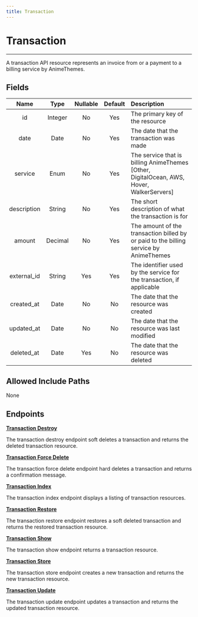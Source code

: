```yaml
---
title: Transaction
---
```


# Transaction

---

A transaction API resource represents an invoice from or a payment to a billing service by AnimeThemes.

## Fields

|    Name               |  Type   | Nullable | Default | Description                                                                              |
| :-------------------: | :-----: | :------: | :-----: | :--------------------------------------------------------------------------------------- |
| id                    | Integer | No       | Yes     | The primary key of the resource                                                          |
| date                  | Date    | No       | Yes     | The date that the transaction was made                                                   |
| service               | Enum    | No       | Yes     | The service that is billing AnimeThemes [Other, DigitalOcean, AWS, Hover, WalkerServers] |
| description           | String  | No       | Yes     | The short description of what the transaction is for                                     |
| amount                | Decimal | No       | Yes     | The amount of the transaction billed by or paid to the billing service by AnimeThemes    |
| external_id           | String  | Yes      | Yes     | The identifier used by the service for the transaction, if applicable                    |
| created_at            | Date    | No       | No      | The date that the resource was created                                                   |
| updated_at            | Date    | No       | No      | The date that the resource was last modified                                             |
| deleted_at            | Date    | Yes      | No      | The date that the resource was deleted                                                   |

## Allowed Include Paths

None

## Endpoints

**[Transaction Destroy](/billing/transaction/destroy/)**

The transaction destroy endpoint soft deletes a transaction and returns the deleted transaction resource.

**[Transaction Force Delete](/billing/transaction/forceDelete/)**

The transaction force delete endpoint hard deletes a transaction and returns a confirmation message.

**[Transaction Index](/billing/transaction/index/)**

The transaction index endpoint displays a listing of transaction resources.

**[Transaction Restore](/billing/transaction/restore/)**

The transaction restore endpoint restores a soft deleted transaction and returns the restored transaction resource.

**[Transaction Show](/billing/transaction/show/)**

The transaction show endpoint returns a transaction resource.

**[Transaction Store](/billing/transaction/store/)**

The transaction store endpoint creates a new transaction and returns the new transaction resource.

**[Transaction Update](/billing/transaction/update/)**

The transaction update endpoint updates a transaction and returns the updated transaction resource.